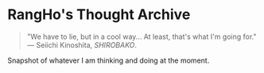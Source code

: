 # RangHo's Thought Archive

> "We have to lie, but in a cool way... At least, that's what I'm going
> for." \
> — Seiichi Kinoshita, _SHIROBAKO_.

Snapshot of whatever I am thinking and doing at the moment.
